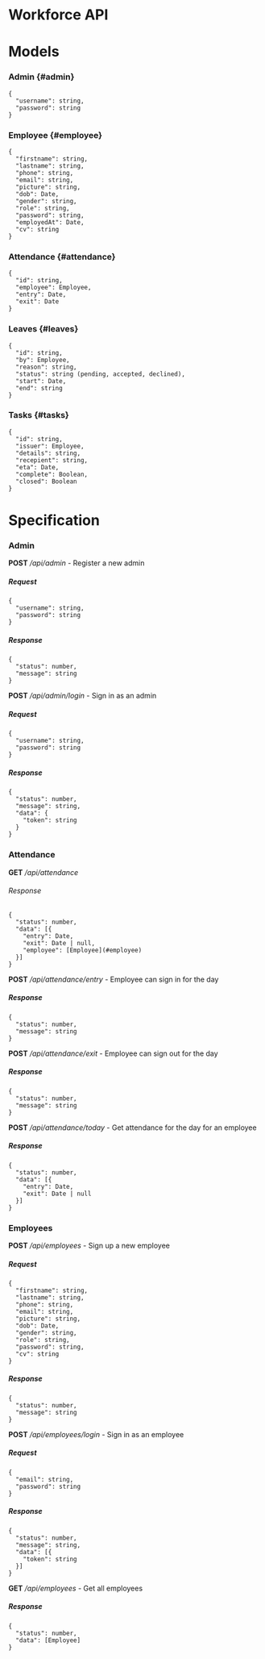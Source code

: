 # Workforce API

# Models
### Admin {#admin}
```
{
  "username": string,
  "password": string
}
```
### Employee {#employee} 
```
{
  "firstname": string,
  "lastname": string,
  "phone": string,
  "email": string,
  "picture": string,
  "dob": Date,
  "gender": string,
  "role": string,
  "password": string,
  "employedAt": Date,
  "cv": string
}
```

### Attendance {#attendance}
```
{
  "id": string,
  "employee": Employee,
  "entry": Date,
  "exit": Date
}
```

### Leaves {#leaves}
```
{
  "id": string,
  "by": Employee,
  "reason": string,
  "status": string (pending, accepted, declined),
  "start": Date,
  "end": string
}
```

### Tasks {#tasks}
```
{
  "id": string,
  "issuer": Employee,
  "details": string,
  "recepient": string,
  "eta": Date,
  "complete": Boolean,
  "closed": Boolean
}
```

# Specification

### Admin

**POST** _/api/admin_ - Register a new admin
##### Request
```
{
  "username": string,
  "password": string
}
```
##### Response
```
{
  "status": number,
  "message": string
}
```

**POST** _/api/admin/login_ - Sign in as an admin
##### Request
```
{
  "username": string,
  "password": string
}
```
##### Response
```
{
  "status": number,
  "message": string,
  "data": {
    "token": string
  }
}
```

### Attendance

**GET** _/api/attendance_
###### Response
```
{
  "status": number,
  "data": [{
    "entry": Date,
    "exit": Date | null,
    "employee": [Employee](#employee)
  }]
}
```

**POST** _/api/attendance/entry_ - Employee can sign in for the day
##### Response
```
{
  "status": number,
  "message": string
}
```

**POST** _/api/attendance/exit_ - Employee can sign out for the day
##### Response
```
{
  "status": number,
  "message": string
}
```

**POST** _/api/attendance/today_ - Get attendance for the day for an employee
##### Response
```
{
  "status": number,
  "data": [{
    "entry": Date,
    "exit": Date | null
  }]
}
```

### Employees

**POST** _/api/employees_ - Sign up a new employee
##### Request
```
{
  "firstname": string,
  "lastname": string,
  "phone": string,
  "email": string,
  "picture": string,
  "dob": Date,
  "gender": string,
  "role": string,
  "password": string,
  "cv": string
}
```
##### Response
```
{
  "status": number,
  "message": string
}
```

**POST** _/api/employees/login_ - Sign in as an employee
##### Request
```
{
  "email": string,
  "password": string
}
```
##### Response
```
{
  "status": number,
  "message": string,
  "data": [{
    "token": string 
  }]
}
```

**GET** _/api/employees_ - Get all employees
##### Response
```
{
  "status": number,
  "data": [Employee]
}
```
